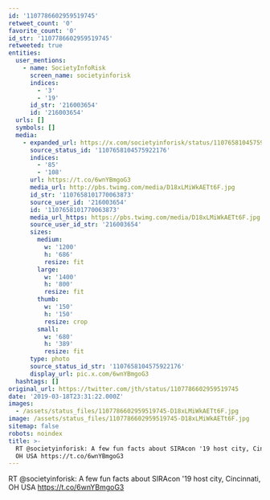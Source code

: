 ```yaml
---
id: '1107786602959519745'
retweet_count: '0'
favorite_count: '0'
id_str: '1107786602959519745'
retweeted: true
entities:
  user_mentions:
    - name: SocietyInfoRisk
      screen_name: societyinforisk
      indices:
        - '3'
        - '19'
      id_str: '216003654'
      id: '216003654'
  urls: []
  symbols: []
  media:
    - expanded_url: https://x.com/societyinforisk/status/1107658104575922176/photo/1
      source_status_id: '1107658104575922176'
      indices:
        - '85'
        - '108'
      url: https://t.co/6wnYBmgoG3
      media_url: http://pbs.twimg.com/media/D18xLMiWkAETt6F.jpg
      id_str: '1107658101770063873'
      source_user_id: '216003654'
      id: '1107658101770063873'
      media_url_https: https://pbs.twimg.com/media/D18xLMiWkAETt6F.jpg
      source_user_id_str: '216003654'
      sizes:
        medium:
          w: '1200'
          h: '686'
          resize: fit
        large:
          w: '1400'
          h: '800'
          resize: fit
        thumb:
          w: '150'
          h: '150'
          resize: crop
        small:
          w: '680'
          h: '389'
          resize: fit
      type: photo
      source_status_id_str: '1107658104575922176'
      display_url: pic.x.com/6wnYBmgoG3
  hashtags: []
original_url: https://twitter.com/jth/status/1107786602959519745
date: '2019-03-18T23:31:22.000Z'
images:
  - /assets/status_files/1107786602959519745-D18xLMiWkAETt6F.jpg
image: /assets/status_files/1107786602959519745-D18xLMiWkAETt6F.jpg
sitemap: false
robots: noindex
title: >-
  RT @societyinforisk: A few fun facts about SIRAcon '19 host city, Cincinnati,
  OH USA https://t.co/6wnYBmgoG3
---
```


RT @societyinforisk: A few fun facts about SIRAcon '19 host city, Cincinnati, OH USA https://t.co/6wnYBmgoG3